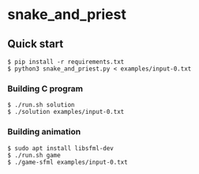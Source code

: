 # snake_and_priest

## Quick start
```cli
$ pip install -r requirements.txt
$ python3 snake_and_priest.py < examples/input-0.txt
```

### Building C program
```cli
$ ./run.sh solution
$ ./solution examples/input-0.txt
```

### Building animation
```cli
$ sudo apt install libsfml-dev
$ ./run.sh game
$ ./game-sfml examples/input-0.txt
```
